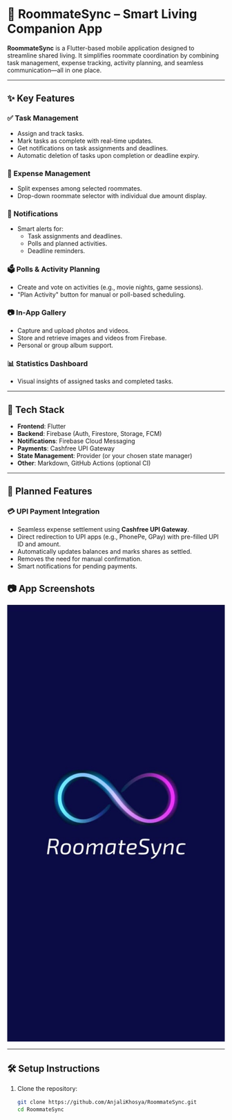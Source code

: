 # 🏡 RoommateSync – Smart Living Companion App

**RoommateSync** is a Flutter-based mobile application designed to streamline shared living. It simplifies roommate coordination by combining task management, expense tracking, activity planning, and seamless communication—all in one place.

---

## ✨ Key Features

### ✅ Task Management
- Assign and track tasks.
- Mark tasks as complete with real-time updates.
- Get notifications on task assignments and deadlines.
- Automatic deletion of tasks upon completion or deadline expiry.

### 💸 Expense Management
- Split expenses among selected roommates.
- Drop-down roommate selector with individual due amount display.

### 🔔 Notifications
- Smart alerts for:
  - Task assignments and deadlines.
  - Polls and planned activities.
  - Deadline reminders.

### 🗳️ Polls & Activity Planning
- Create and vote on activities (e.g., movie nights, game sessions).
- "Plan Activity" button for manual or poll-based scheduling.

### 📷 In-App Gallery
- Capture and upload photos and videos.
- Store and retrieve images and videos from Firebase.
- Personal or group album support.

### 📊 Statistics Dashboard
- Visual insights of assigned tasks and completed tasks.

---

## 🚀 Tech Stack

- **Frontend**: Flutter
- **Backend**: Firebase (Auth, Firestore, Storage, FCM)
- **Notifications**: Firebase Cloud Messaging
- **Payments**: Cashfree UPI Gateway
- **State Management**: Provider (or your chosen state manager)
- **Other**: Markdown, GitHub Actions (optional CI)

---

## 🧩 Planned Features

### 💳 UPI Payment Integration
- Seamless expense settlement using **Cashfree UPI Gateway**.
- Direct redirection to UPI apps (e.g., PhonePe, GPay) with pre-filled UPI ID and amount.
- Automatically updates balances and marks shares as settled.
- Removes the need for manual confirmation.
- Smart notifications for pending payments.

## 📷 App Screenshots

![image_alt](https://github.com/AnjaliKhosya/Roomate_Sync/blob/6912738086f53426435fe6c17975f6a0c663f85e/assets/ScreenShots/WhatsApp%20Image%202025-04-13%20at%2009.15.06.jpeg)

---

## 🛠️ Setup Instructions

1. Clone the repository:
   ```bash
   git clone https://github.com/AnjaliKhosya/RoommateSync.git
   cd RoommateSync
